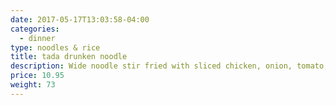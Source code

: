 ```yaml
---
date: 2017-05-17T13:03:58-04:00
categories:
  - dinner
type: noodles & rice
title: tada drunken noodle
description: Wide noodle stir fried with sliced chicken, onion, tomato, green-red pepper and basil in spicy garlic & chili sauce. Choice of Chicken, Beef or Pork
price: 10.95
weight: 73
---
```

